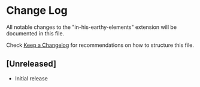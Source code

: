 # Change Log

All notable changes to the "in-his-earthy-elements" extension will be documented in this file.

Check [Keep a Changelog](http://keepachangelog.com/) for recommendations on how to structure this file.

## [Unreleased]

- Initial release
